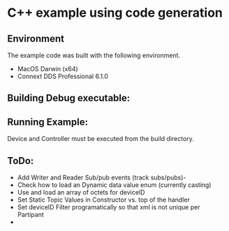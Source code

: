 # C++ example using code generation

## Environment
The example code was built with the following environment.

* MacOS Darwin (x64)
* Connext DDS Professional 6.1.0 

## Building Debug executable:



## Running Example:
Device and Controller must be executed from the build directory.

## ToDo:
- Add Writer and Reader Sub/pub events (track subs/pubs)- 
- Check how to load an Dynamic data value enum (currently casting)
- Use and load an array of octets for deviceID
- Set Static Topic Values in Constructor vs. top of the handler
- Set deviceID Filter programatically so that xml is not unique per Partipant
- 

